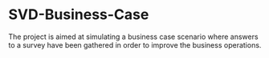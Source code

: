 # SVD-Business-Case
The project is aimed at simulating a business case scenario where answers to a survey have been gathered in order to improve the business operations.
